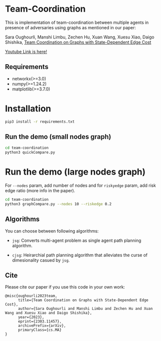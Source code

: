 # Team-Coordination
This is implementation of team-coordination between multiple agents in presence of adversaries using graphs as mentioned in our paper:

Sara Oughourli, Manshi Limbu, Zechen Hu, Xuan Wang, Xuesu Xiao, Daigo Shishika, [Team Coordination on Graphs with State-Dependent Edge Cost](https://arxiv.org/abs/2303.11457)

[Youtube Link is here!](https://www.youtube.com/watch?v=UnMjOX3ffw8&ab_channel=DaigoShishika)

## Requirements
* networkx(>=3.0)
* numpy(>=1.24.2)
* matplotlib(>=3.7.0)


# Installation

```bash
pip3 install -r requirements.txt
```


## Run the demo (small nodes graph)

```bash
cd team-coordination
python3 quickCompare.py
```

# Run the demo (large nodes graph)
For `--nodes` param, add number of nodes and for `riskyedge` param, add risk edge ratio (more info in the paper). 

```bash
cd team-coordination
python3 graphCompare.py --nodes 10 --riskedge 0.2
```

## Algorithms 
You can choose between following algorithms:
* `jsg`: Converts multi-agent problem as single agent path planning algorithm. 

* `cjsg`: Heirarchial path planning algorithm that alleviates the curse of dimesionality casued by `jsg`. 


## Cite

Please cite our paper if you use this code in your own work:
```
@misc{oughourli2023team,
      title={Team Coordination on Graphs with State-Dependent Edge Cost}, 
      author={Sara Oughourli and Manshi Limbu and Zechen Hu and Xuan Wang and Xuesu Xiao and Daigo Shishika},
      year={2023},
      eprint={2303.11457},
      archivePrefix={arXiv},
      primaryClass={cs.MA}
}
```